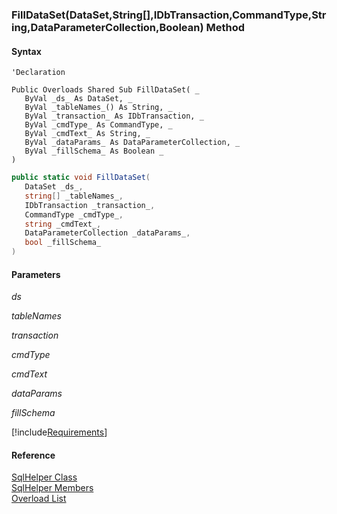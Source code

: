 ﻿### FillDataSet(DataSet,String\[\],IDbTransaction,CommandType,String,DataParameterCollection,Boolean) Method

#### Syntax

```vbnet
'Declaration

Public Overloads Shared Sub FillDataSet( _
   ByVal _ds_ As DataSet, _
   ByVal _tableNames_() As String, _
   ByVal _transaction_ As IDbTransaction, _
   ByVal _cmdType_ As CommandType, _
   ByVal _cmdText_ As String, _
   ByVal _dataParams_ As DataParameterCollection, _
   ByVal _fillSchema_ As Boolean _
) 
```

```csharp
public static void FillDataSet( 
   DataSet _ds_,
   string[] _tableNames_,
   IDbTransaction _transaction_,
   CommandType _cmdType_,
   string _cmdText_,
   DataParameterCollection _dataParams_,
   bool _fillSchema_
)
```

#### Parameters

_ds_

_tableNames_

_transaction_

_cmdType_

_cmdText_

_dataParams_

_fillSchema_

[!include[Requirements](../partials/requirements.md)]

#### Reference

[SqlHelper Class](FChoice.Common~FChoice.Common.Data.SqlHelper.md)  
[SqlHelper Members](FChoice.Common~FChoice.Common.Data.SqlHelper_members.md)  
[Overload List](FChoice.Common~FChoice.Common.Data.SqlHelper~FillDataSet.md)